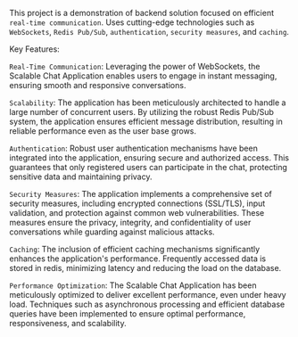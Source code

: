 This project is a demonstration of backend solution focused on efficient `real-time communication`. Uses cutting-edge technologies such as `WebSockets`, `Redis Pub/Sub`, `authentication`, `security measures`, and `caching`.

Key Features:

`Real-Time Communication`: Leveraging the power of WebSockets, the Scalable Chat Application enables users to engage in instant messaging, ensuring smooth and responsive conversations.

`Scalability`: The application has been meticulously architected to handle a large number of concurrent users. By utilizing the robust Redis Pub/Sub system, the application ensures efficient message distribution, resulting in reliable performance even as the user base grows.

`Authentication`: Robust user authentication mechanisms have been integrated into the application, ensuring secure and authorized access. This guarantees that only registered users can participate in the chat, protecting sensitive data and maintaining privacy.

`Security Measures`: The application implements a comprehensive set of security measures, including encrypted connections (SSL/TLS), input validation, and protection against common web vulnerabilities. These measures ensure the privacy, integrity, and confidentiality of user conversations while guarding against malicious attacks.

`Caching`: The inclusion of efficient caching mechanisms significantly enhances the application's performance. Frequently accessed data is stored in redis, minimizing latency and reducing the load on the database.

`Performance Optimization`: The Scalable Chat Application has been meticulously optimized to deliver excellent performance, even under heavy load. Techniques such as asynchronous processing and efficient database queries have been implemented to ensure optimal performance, responsiveness, and scalability.